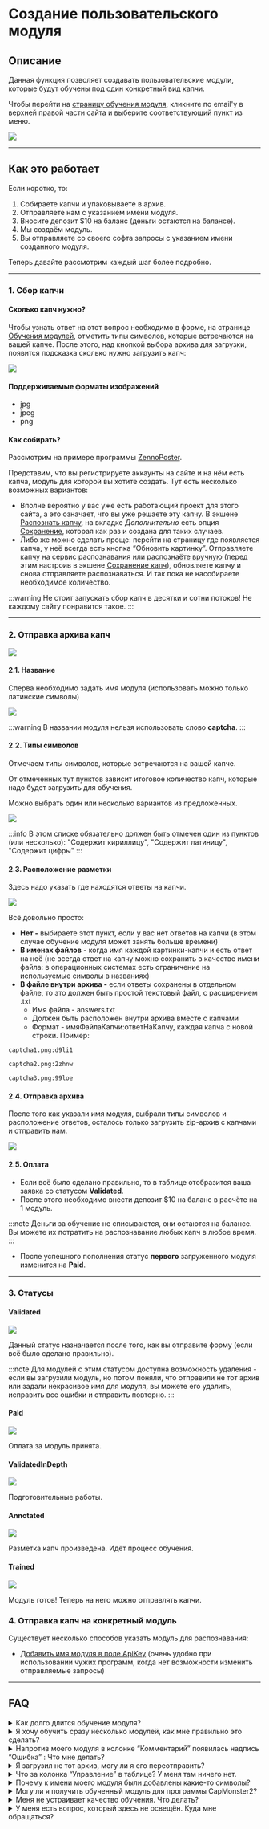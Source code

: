 ﻿---
sidebar_position: 10
draft: true
---

# Создание пользовательского модуля

## **Описание**

Данная функция позволяет создавать пользовательские модули, которые будут обучены под один конкретный вид капчи.

Чтобы перейти на [страницу обучения модуля](https://capmonster.cloud/UserModules), кликните по email'у в верхней правой части сайта и выберите соответствующий пункт из меню.

![](Aspose.Words.aac7548a-0b79-486d-96ce-e145c7faf5a6.002.png)

---

## **Как это работает**

Если коротко, то:

1. Собираете капчи и упаковываете в архив.
2. Отправляете нам с указанием имени модуля.
3. Вносите депозит $10 на баланс (деньги остаются на балансе).
4. Мы создаём модуль.
5. Вы отправляете со своего софта запросы с указанием имени созданного модуля.

Теперь давайте рассмотрим каждый шаг более подробно.

---

### **1. Сбор капчи**

#### **Сколько капч нужно?**

Чтобы узнать ответ на этот вопрос необходимо в форме, на странице [Обучения модулей](https://capmonster.cloud/UserModules), отметить типы символов, которые встречаются на вашей капче. После этого, над кнопкой выбора архива для загрузки, появится подсказка сколько нужно загрузить капч:

![](Aspose.Words.aac7548a-0b79-486d-96ce-e145c7faf5a6.003.png)

#### **Поддерживаемые форматы изображений**

- jpg
- jpeg
- png

#### **Как собирать?**

Рассмотрим на примере программы [ZennoPoster](https://zennolab.atlassian.net/wiki/spaces/RU/pages/509149204/ZennoPoster).

Представим, что вы регистрируете аккаунты на сайте и на нём есть капча, модуль для которой вы хотите создать. Тут есть несколько возможных вариантов:

- Вполне вероятно у вас уже есть работающий проект для этого сайта, а это означает, что вы уже решаете эту капчу. В экшене [Распознать капчу](https://zennolab.atlassian.net/wiki/spaces/RU/pages/534053026), на вкладке *Дополнительно* есть опция [Сохранение](https://zennolab.atlassian.net/wiki/spaces/RU/pages/534053026#%D0%A1%D0%BE%D1%85%D1%80%D0%B0%D0%BD%D0%B5%D0%BD%D0%B8%D0%B5), которая как раз и создана для таких случаев.
- Либо же можно сделать проще: перейти на страницу где появляется капча, у неё всегда есть кнопка “Обновить картинку”. Отправляете капчу на сервис распознавания или [распознаёте вручную](https://zennolab.atlassian.net/wiki/spaces/RU/pages/534053215) (перед этим настроив в экшене [Сохранение капч](https://zennolab.atlassian.net/wiki/spaces/RU/pages/534053026#%D0%A1%D0%BE%D1%85%D1%80%D0%B0%D0%BD%D0%B5%D0%BD%D0%B8%D0%B5)), обновляете капчу и снова отправляете распознаваться. И так пока не насобираете необходимое количество.

:::warning
Не стоит запускать сбор капч в десятки и сотни потоков! Не каждому сайту понравится такое.
:::

---

### **2. Отправка архива капч**

![](captcha-archieve.png)

#### **2.1. Название**

Сперва необходимо задать имя модуля (использовать можно только латинские символы)

![](Aspose.Words.aac7548a-0b79-486d-96ce-e145c7faf5a6.005.png)

:::warning
В названии модуля нельзя использовать слово **captcha**.
:::

#### **2.2. Типы символов**

Отмечаем типы символов, которые встречаются на вашей капче.

От отмеченных тут пунктов зависит итоговое количество капч, которые надо будет загрузить для обучения.

Можно выбрать один или несколько вариантов из предложенных.

![](Aspose.Words.aac7548a-0b79-486d-96ce-e145c7faf5a6.006.png)

:::info
В этом списке обязательно должен быть отмечен один из пунктов (или несколько): "Cодержит кириллицу", "Содержит латиницу", "Содержит цифры"
:::

#### **2.3. Расположение разметки**

Здесь надо указать где находятся ответы на капчи.

![](Aspose.Words.aac7548a-0b79-486d-96ce-e145c7faf5a6.007.png)

Всё довольно просто:

- **Нет -** выбираете этот пункт, если у вас нет ответов на капчи (в этом случае обучение модуля может занять больше времени)
- **В именах файлов** - когда имя каждой картинки-капчи и есть ответ на неё (не всегда ответ на капчу можно сохранить в качестве имени файла: в операционных системах есть ограничение на используемые символы в названиях)
- **В файле внутри архива -** если ответы сохранены в отдельном файле, то это должен быть простой текстовый файл, с расширением .txt
  - Имя файла - answers.txt
  - Должен быть расположен внутри архива вместе с капчами
  - Формат - имяФайлаКапчи:ответНаКапчу, каждая капча с новой строки. Пример:

```
captcha1.png:d9li1

captcha2.png:2zhnw

captcha3.png:99loe
```

#### **2.4. Отправка архива**

После того как указали имя модуля, выбрали типы символов и расположение ответов, осталось только загрузить zip-архив с капчами и отправить нам.

![](Aspose.Words.aac7548a-0b79-486d-96ce-e145c7faf5a6.008.png)

#### **2.5. Оплата**

- Если всё было сделано правильно, то в таблице отобразится ваша заявка со статусом **Validated**.
- После этого необходимо внести депозит $10 на баланс в расчёте на 1 модуль.

:::note
Деньги за обучение не списываются, они остаются на балансе. Вы можете их потратить на распознавание любых капч в любое время.
:::

- После успешного пополнения статус **первого** загруженного модуля изменится на **Paid**.

---

### **3. Статусы**

#### **Validated**

![](validated.png)

Данный статус назначается после того, как вы отправите форму (если всё было сделано правильно).

:::note
Для модулей с этим статусом доступна возможность удаления - если вы загрузили модуль, но потом поняли, что отправили не тот архив или задали некрасивое имя для модуля, вы можете его удалить, исправить все ошибки и отправить повторно.
:::

#### **Paid**

![](paid.png)

Оплата за модуль принята.

#### **ValidatedInDepth**

![](ValidatedInDepth.png)

Подготовительные работы.

#### **Annotated**

![](Annotated.png)

Разметка капч произведена. Идёт процесс обучения.

#### **Trained**

![](Trained.png)

Модуль готов! Теперь на него можно отправлять капчи.

### **4. Отправка капч на конкретный модуль**

Существует несколько способов указать модуль для распознавания:

- [Добавить имя модуля в поле ApiKey](module-name.md) (очень удобно при использовании чужих программ, когда нет возможности изменить отправляемые запросы)

---

## **FAQ**

<details>
    <summary>Как долго длится обучение модуля?</summary>

Обучение одного обычно происходит в течение суток.

**Обратите внимание:** обучение производится в рабочие дни с понедельника по пятницу. Если вы отправили заявку в пятницу, то он будет готов в начале следующей недели.

</details>

<details>
    <summary>Я хочу обучить сразу несколько модулей, как мне правильно это сделать?</summary>

Алгоритм простой: загружаете первый архив с капчами, оплачиваете его. Затем загружаете второй архив, оплачиваете. И так поступаете со всеми архивами.

Время готовности модулей оценивайте в расчёте, приблизительно, сутки на один модуль.

</details>

<details>
    <summary>Напротив моего модуля в колонке “Комментарий” появилась надпись “Ошибка” : Что мне делать?</summary>

![](error.png)

Не паникуйте ![(wink)](Aspose.Words.aac7548a-0b79-486d-96ce-e145c7faf5a6.015.png) Подождите немного.

Если спустя сутки ничего не изменилось, [напишите в поддержку](https://helpdesk.zennolab.com/ru) и мы вам обязательно поможем.

</details>

<details>
    <summary>Я загрузил не тот архив, могу ли я его переотправить?</summary>

Если вы ещё не оплатили модуль и у него статус **Validated**, то вы можете самостоятельно его удалить. Подробности можете найти в описании статуса **Validated**.

</details>

<details>
    <summary>Что за колонка “Управление” в таблице? У меня там ничего нет.</summary>

В данной колонке появляется кнопка “Удалить”, но только для модулей со статусом **Validated**.

Для модулей с другими статусами данная колонка остаётся пустой.

</details>

<details>
    <summary>Почему к имени моего модуля были добавлены какие-то символы?</summary>

Это сделано для того, чтобы имя модуля было уникальным: несколько пользователей системы могут выбрать одно и тоже имя для своего модуля и чтоб избежать путаницы система автоматически генерирует и добавляет случайные символы к имени модуля. Таким образом каждый пользователь точно будет слать капчи на свой модуль.

</details>

<details>
    <summary>Могу ли я получить обученный модуль для программы CapMonster2?</summary>

Нет. Обученный модуль доступен только в рамках сервиса CapMonster Cloud.

</details>

<details>
    <summary>Меня не устраивает качество обучения. Что делать?</summary>

[Пишите в поддержку](https://helpdesk.zennolab.com/ru).

</details>

<details>
    <summary>У меня есть вопрос, который здесь не освещён. Куда мне обращаться?</summary>

[Пишите в поддержку](https://helpdesk.zennolab.com/ru).

</details>

<!-- ![ref1]Как долго длится обучение модуля?

Обучение одного обычно происходит в течение суток.

**Обратите внимание:** обучение производится в рабочие дни с понедельника по пятницу. Если Вы отправили заявку в пятницу, то он будет готов в начале следующей недели. -->

<!-- ![ref1]Я хочу обучить сразу несколько модулей, как мне правильно это сделать?

Алгоритм простой: загружаете первый архив с капчами, оплачиваете его. Затем загружаете второй архив, оплачиваете. И так поступаете со всеми архивами.

Время готовности модулей оценивайте в расчёте, приблизительно, сутки на один модуль. -->

<!-- ![ref1]Напротив моего модуля в колонке “Комментарий” появилась надпись “Ошибка” : Что мне делать?

![](Aspose.Words.aac7548a-0b79-486d-96ce-e145c7faf5a6.014.png) 

Не паникуйте ![(wink)](Aspose.Words.aac7548a-0b79-486d-96ce-e145c7faf5a6.015.png) Подождите немного. 

Если спустя сутки ничего не изменилось, [напишите в поддержку](https://helpdesk.zennolab.com/ru) и мы Вам обязательно поможем. -->

<!-- ![ref1]Я загрузил не тот архив, могу ли я его переотправить?

Если Вы ещё не оплатили модуль и у него статус **Validated**, то Вы можете самостоятельно его удалить. Подробности Вы можете найти в описании статуса **Validated**. -->

<!-- ![ref1]Что за колонка “Управление” в таблице? У меня там ничего нет.

В данной колонке появляется кнопка “Удалить”, но только для модулей со статусом **Validated**. 

Для модулей с другими статусами данная колонка остаётся пустой. -->

<!-- ![ref1]Почему к имени моего модуля были добавлены какие-то символы?

Это сделано для того, чтобы имя модуля было уникальным: несколько пользователей системы могут выбрать одно и тоже имя для своего модуля и чтоб избежать путаницы система автоматически генерирует и добавляет случайные символы к имени модуля. Таким образом каждый пользователь точно будет слать капчи на свой модуль. -->

<!-- ![ref1]Могу ли я получить обученный модуль для программы CapMonster2?

Нет. Обученный модуль доступен только в рамках сервиса CapMonster Cloud. -->

<!-- ![ref1]Меня не устраивает качество обучения. Что делать?

[Пишите в поддержку](https://helpdesk.zennolab.com/ru). 

![ref1]У меня есть вопрос, который здесь не освещён. Куда мне обращаться?

[Пишите в поддержку](https://helpdesk.zennolab.com/ru). 

[ref1]: Aspose.Words.aac7548a-0b79-486d-96ce-e145c7faf5a6.001.png -->
